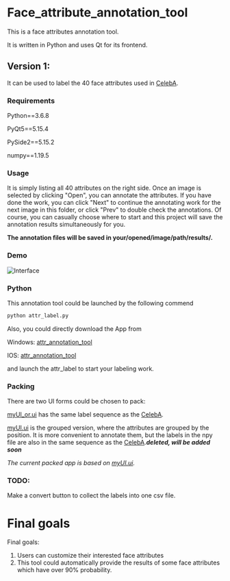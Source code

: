 # Face_attribute_annotation_tool

This is a face attributes annotation tool.

It is written in Python and uses Qt for its frontend.

## Version 1:

It can be used to label the 40 face attributes used in [CelebA](http://mmlab.ie.cuhk.edu.hk/projects/CelebA.html).

### Requirements

Python==3.6.8

PyQt5==5.15.4

PySide2==5.15.2

numpy==1.19.5

### Usage

It is simply listing all 40 attributes on the right side. Once an image is selected by clicking "Open", you can annotate the attributes. If you have done the work, you can click "Next" to continue the annotating work for the next image in this folder, or click "Prev" to double check the annotations. Of course, you can casually choose where to start and this project will save the annotation results simultaneously for you.

**The annotation files will be saved in your/opened/image/path/results/.**

### Demo
![Interface](https://github.com/SteveXWu/face_attribute_label_tool/blob/main/demo/interface.png)
### Python

This annotation tool could be launched by the following commend

```python
python attr_label.py
```

Also, you could directly download the App from

Windows: [attr_annotation_tool](https://drive.google.com/file/d/15YBa-ggw4qvt5XTOiQdS50_xPO_Op5pJ/view?usp=sharing)

IOS: [attr_annotation_tool](https://drive.google.com/file/d/1D7iBEol89kmIzjD7Rd-ob5_r9oE3x43D/view?usp=sharing)

and launch the attr_label to start your labeling work.

### Packing

There are two UI forms could be chosen to pack:

[myUI_or.ui](https://github.com/SteveXWu/face_attribute_label_tool/blob/main/myUI_or.ui) has the same label sequence as the [CelebA](http://mmlab.ie.cuhk.edu.hk/projects/CelebA.html).

[myUI.ui](https://github.com/SteveXWu/face_attribute_label_tool/blob/main/myUI.ui) is the grouped version, where the attributes are grouped by the position. It is more convenient to annotate them, but the labels in the npy file are also in the same sequence as the [CelebA](http://mmlab.ie.cuhk.edu.hk/projects/CelebA.html).***deleted, will be added soon***

*The current packed app is based on [myUI.ui](https://github.com/SteveXWu/face_attribute_label_tool/blob/main/myUI.ui).*

### TODO:

Make a convert button to collect the labels into one csv file.


# Final goals

Final goals: 

1. Users can customize their interested face attributes 
2. This tool could automatically provide the results of some face attributes which have over 90% probability.
